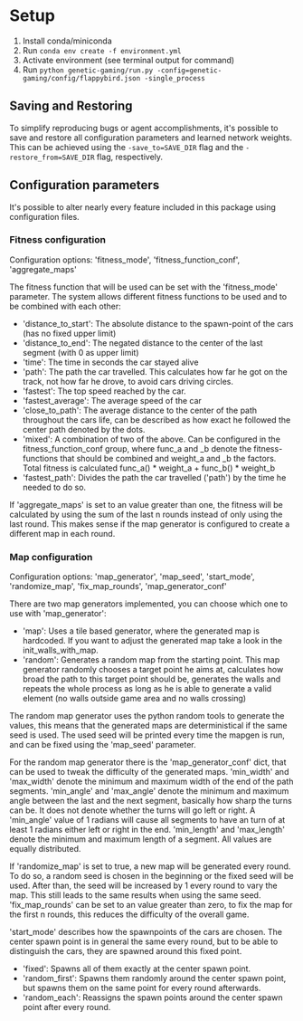 # Setup

1. Install conda/miniconda
2. Run `conda env create -f environment.yml`
3. Activate environment (see terminal output for command)
4. Run `python genetic-gaming/run.py -config=genetic-gaming/config/flappybird.json -single_process`

## Saving and Restoring
To simplify reproducing bugs or agent accomplishments, it's possible to save and restore all configuration parameters and learned network weights. This can be achieved using the `-save_to=SAVE_DIR` flag and the `-restore_from=SAVE_DIR` flag, respectively.

## Configuration parameters

It's possible to alter nearly every feature included in this package using configuration files.

### Fitness configuration
Configuration options: 'fitness_mode', 'fitness_function_conf', 'aggregate_maps'

The fitness function that will be used can be set with the 'fitness_mode' parameter. 
The system allows different fitness functions to be used and to be combined with each other:
- 'distance_to_start':
    The absolute distance to the spawn-point of the cars (has no fixed upper limit)
- 'distance_to_end':
    The negated distance to the center of the last segment (with 0 as upper limit)
- 'time':
    The time in seconds the car stayed alive
- 'path':
    The path the car travelled. This calculates how far he got on the track, not how far he drove, to avoid cars driving circles.
- 'fastest':
    The top speed reached by the car.
- 'fastest_average':
    The average speed of the car
- 'close_to_path':
    The average distance to the center of the path throughout the cars life, 
    can be described as how exact he followed the center path denoted by the dots.
- 'mixed':
    A combination of two of the above. Can be configured in the fitness_function_conf group, where func_a and _b denote the
    fitness-functions that should be combined and weight_a and _b the factors. Total fitness is calculated func_a() * weight_a + func_b() * weight_b
- 'fastest_path':
    Divides the path the car travelled ('path') by the time he needed to do so.
    
If 'aggregate_maps' is set to an value greater than one, the fitness will be calculated by using
the sum of the last n rounds instead of only using the last round. This makes sense if the map generator
is configured to create a different map in each round.

### Map configuration
Configuration options: 'map_generator', 'map_seed', 'start_mode', 'randomize_map', 'fix_map_rounds', 'map_generator_conf'

There are two map generators implemented, you can choose which one to use with 'map_generator':
- 'map': Uses a tile based generator, where the generated map is hardcoded. If you want to adjust the generated map take a look in the 
    init_walls_with_map.
- 'random': Generates a random map from the starting point. This map generator randomly chooses
    a target point he aims at, calculates how broad the path to this target point should be,
    generates the walls and repeats the whole process as long as he is able to generate a valid element 
    (no walls outside game area and no walls crossing)

The random map generator uses the python random tools to generate the values,
this means that the generated maps are deterministical if the same seed is used.
The used seed will be printed every time the mapgen is run, and can be fixed
using the 'map_seed' parameter.

For the random map generator there is the 'map_generator_conf' dict, that can be used to tweak the difficulty of
the generated maps. 'min_width' and 'max_width' denote the minimum and maximum width of the end of the path 
segments. 'min_angle' and 'max_angle' denote the minimum and maximum angle between the last and the next segment, 
basically how sharp the turns can be. It does not denote whether the turns will go left or right. A 'min_angle' value of 1 radians
will cause all segments to have an turn of at least 1 radians either left or right in the end. 'min_length' and 'max_length'
denote the minimum and maximum length of a segment. All values are equally distributed.

If 'randomize_map' is set to true, a new map will be generated every round. To do
so, a random seed is chosen in the beginning or the fixed seed will be used. After than,
the seed will be increased by 1 every round to vary the map. This still leads
to the same results when using the same seed. 'fix_map_rounds' can be set to an value
greater than zero, to fix the map for the first n rounds, this reduces the difficulty of the overall game.


'start_mode' describes how the spawnpoints of the cars are chosen. The center spawn point
is in general the same every round, but to be able to distinguish the cars, they are spawned
around this fixed point.
- 'fixed': Spawns all of them exactly at the center spawn point.
- 'random_first': Spawns them randomly around the center spawn point, but spawns them
 on the same point for every round afterwards.
- 'random_each': Reassigns the spawn points around the center spawn point after every round.


